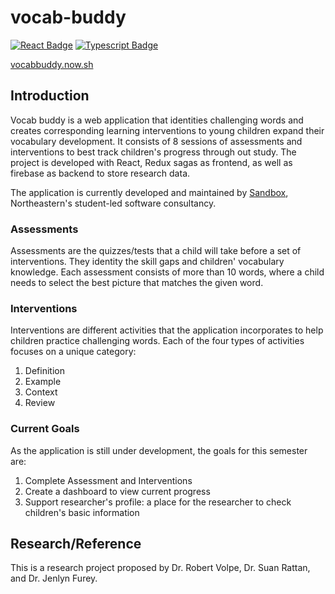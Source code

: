 # vocab-buddy 
<a href="#"><img src="https://cdn.rawgit.com/aleen42/badges/master/src/react.svg" alt="React Badge"></a> <a href="#"><img src="https://cdn.rawgit.com/aleen42/badges/master/src/typescript.svg" alt="Typescript Badge"></a>

[vocabbuddy.now.sh](vocabbuddy.now.sh)
## Introduction
Vocab buddy is a web application that identities challenging words and creates corresponding learning interventions to young children expand their vocabulary development. It consists of 8 sessions of assessments and interventions to best track children's progress through out study. The project is developed with React, Redux sagas as frontend, as well as firebase as backend to store research data.

The application is currently developed and maintained by [Sandbox](https://www.sandboxnu.com), Northeastern's student-led software consultancy.

### Assessments
Assessments are the quizzes/tests that a child will take before a set of interventions. They identity the skill gaps and children' vocabulary knowledge. Each assessment consists of more than 10 words, where a child needs to select the best picture that matches the given word.


### Interventions
Interventions are different activities that the application incorporates to help children practice challenging words. Each of the four types of activities focuses on a unique category:
1. Definition
2. Example
3. Context
4. Review

### Current Goals
As the application is still under development, the goals for this semester are:
1. Complete Assessment and Interventions
2. Create a dashboard to view current progress
3. Support researcher's profile: a place for the researcher to check children's basic information

## Research/Reference
This is a research project proposed by Dr. Robert Volpe, Dr. Suan Rattan, and Dr. Jenlyn Furey.

